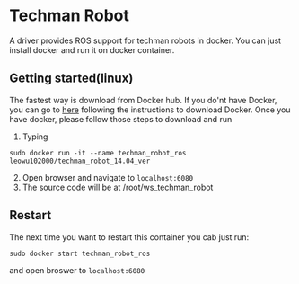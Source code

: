 # Techman Robot 

A driver provides ROS support for techman robots in docker. 
You can just install docker and run it on docker container.


## Getting started(linux)

The fastest way is download from Docker hub. If you do'nt have Docker, you can go to [here](https://www.docker.com/) following the instructions to download Docker. 
Once you have docker, please follow those steps to download and run 
1. Typing

```
sudo docker run -it --name techman_robot_ros leowu102000/techman_robot_14.04_ver
``` 
2. Open browser and navigate to ``localhost:6080``
3. The source code will be at /root/ws_techman_robot

## Restart 
The next time you want to restart this container you cab just run:
```
sudo docker start techman_robot_ros
```
and open broswer to ``localhost:6080``
